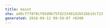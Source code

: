```yaml
---
title: maint
sha: ad0cf7f078cf05d0b75fd233491d2b51bb1dcf23
generated: 2018-09-12 09:58:07 +0200
---
```

